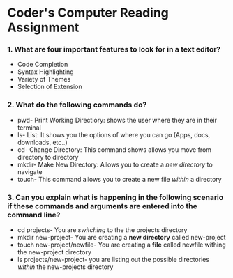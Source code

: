 # Coder's Computer Reading Assignment

### 1. What are four important features to look for in a text editor?
+ Code Completion
+ Syntax Highlighting
+ Variety of Themes
+ Selection of Extension

### 2. What do the following commands do?
+ pwd- Print Working Directiory: shows the user where they are in their terminal
+ ls- List: It shows you the options of where you can go (Apps, docs, downloads, etc..)
+ cd- Change Directory: This command shows allows you move from directory to directory
+ mkdir- Make New Directory: Allows you to create a *new directory* to navigate
+ touch- This command allows you to create a new file *within* a directory

### 3. Can you explain what is happening in the following scenario if these commands and arguments are entered into the command line? 
+ cd projects- You are *switching* to the the projects directory
+ mkdir new-project- You are creating a **new directory** called new-project
+ touch new-project/newfile- You are creating a **file** called newfile withing the new-project directory
+ ls projects/new-project- you are listing out the possible directories *within* the new-projects directory
